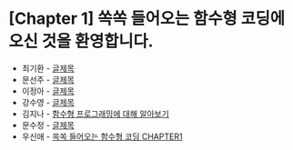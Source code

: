 # [Chapter 1] 쏙쏙 들어오는 함수형 코딩에 오신 것을 환영합니다.

- 최기환 - [글제목](링크)
- 문선주 - [글제목](링크)
- 이정아 - [글제목](링크)
- 강수영 - [글제목](링크)
- 김지나 - [함수형 프로그래밍에 대해 알아보기](https://ripe-curio-e9a.notion.site/chap1-c9762a711f7844a1a70909af1d5472f6?pvs=4)
- 문수정 - [글제목](링크)
- 우신애 - [쏙쏙 들어오는 함수형 코딩 CHAPTER1](https://velog.io/@wooshinae/%EC%8F%99%EC%8F%99-%EB%93%A4%EC%96%B4%EC%98%A4%EB%8A%94-%ED%95%A8%EC%88%98%ED%98%95%EC%BD%94%EB%94%A9-CHAPTER1)
